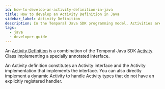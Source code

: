 ```yaml
---
id: how-to-develop-an-activity-definition-in-java
title: How to develop an Activity Definition in Java
sidebar_label: Activity Definition
description: In the Temporal Java SDK programming model, Activities are classes which implement the Activity Interface.
tags:
  - java
  - developer-guide
---
```


An [Activity Definition](/docs/concepts/what-is-an-activity) is a combination of the Temporal Java SDK [Activity](https://www.javadoc.io/static/io.temporal/temporal-sdk/0.19.0/io/temporal/activity/Activity.html) Class implementing a specially annotated interface.

An Activity definition constitutes an Activity interface and the Activity implementation that implements the interface.
You can also directly implement a dynamic Activity to handle Activity types that do not have an explicitly registered handler.
